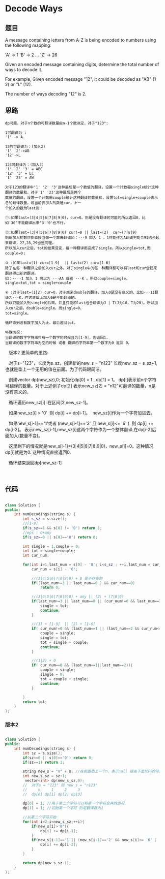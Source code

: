 # Decode Ways

## 题目 

A message containing letters from A-Z is being encoded to numbers using the following mapping:

'A' -> 1
'B' -> 2
...
'Z' -> 26

Given an encoded message containing digits, determine the total number of ways to decode it.

For example,
Given encoded message "12", it could be decoded as "AB" (1 2) or "L" (12).

The number of ways decoding "12" is 2.


## 思路 

    dp问题。对于n个数的可翻译数量由n-1个数决定，对于"123":
    
    1可翻译为 :
    '1' -> A. 
    
    12的可翻译为：(加入2)
    '1' '2'->AB
    '12'->L
    
    123可翻译为：(加入3)
    '1' '2' '3' = ABC
    '12' '3' = LC
    '1' '23' = AW
    
    对于123的翻译中'1' '2' '3'这种最后是一个数值的翻译，设置一个计数器single统计这种翻译的数量和，对于'1' '23'这种最后是两个
    数值的翻译，设置一个计数器couple统计这种翻译的数量和，设置tot=single+couple表示总的翻译数量，设当前要加入的数是cur，上一
    个加入的数为last则：
    
    ①:如果last=(3|4|5|6|7|8|9|0)，cur=0。则是没有翻译的可能的所以返回0，比如'30'不能翻译出来'3''0'也不行。
    
    ②:如果last=(3|4|5|6|7|8|9|0) cur!=0 || last=(2)  cur=(7|8|9)
    则新加入的数只能直接当做一个数来翻译如：···9 加入 1 ，1只能作为A翻译不能令91结合起来翻译，27,28,29也是同理。
    所以加入cur之后，tot的结果没变，每一种翻译都变成了single，所以single=tot,而couple=0；
    
    ③ :如果last=(1) cur=[1-9]  || last=(2) cur=[1-6]
    除了在每一种翻译之后加入cur之外，对于single中的每一种翻译都可以将last和cur合起来翻译得出新的翻译。
    如：····1 加入 1 可以为 ···AA 或者 ···K 。所以couple=single，single=tot,tot = single+couple
    
    ④ :对于last=(1|2) cur=0，对于原来double的翻译，加入0是没有意义的，比如···11翻译为···K，在这基础上加入0是不能翻译的。
    所以只能加入到single的后面，并且只能和last结合翻译为J | T(J为10，T为20)。所以加入cur之后，double=single，而single=0，
    tot=single。
    
    循环直到没有数字加入为止，最后返回tot。

    特殊情况：
    当翻译的数字字符串只有一个数字的时候且为[1-9]，则返回1.
    当翻译的数字字符串为空的时候 或者 翻译的字符串第一个数字为0 返回 0。
 
 
    版本2 更简单的思路:
    
    对于s="123"，长度为s_sz，创建新的new_s = "n123" 长度new_sz = s_sz+1,也就是垫上一个无用的值在前面。为了代码跟简洁。
    
    创建vector<int> dp(new_sz),0; 初始化dp[0] = 1 , dp[1] = 1。 dp[i]表示前n个字符可翻译的数量。对于上述例子dp[2] 表示new_sz[2] = "n12"可翻译的数量，n是没有意义的。
    
    循环遍历new_sz[i] i在区间[2,new_sz-1]。
    
    如果new_sz[i] > '0'  则  dp[i] += dp[i-1]。  new_sz[i]作为一个字符加进去。
    
    如果new_s[i-1]=='1'或者 (new_s[i-1]=='2' 且  new_s[i]<= '6' )  则 dp[i] += dp[i-2]。 表示new_sz[i-1],new_sz[i]这两个字符作为一个整体翻译,在dp[i-2]后面加入(数量不变)。
    
    这里剩下的情况就是new_s[i-1]=(3|4|5|6|7|8|9|0)，new_s[i]=0。这种情况dp[i]就是为0. 这种情况直接返回0.
    
    循环结束返回dp[new_sz-1]
    
    
    
    
  

## 代码

```cpp

class Solution {
public:
    int numDecodings(string s) {
        int s_sz = s.size();
        //[1-9]
        if(s_sz==1 && s[0] != '0') return 1;
        //eps | 0+any 
        if(s_sz==0 || s[0]=='0') return 0;
        
        int single = 1,couple = 0;
        int tot = single+couple;
        int cur_num;
        
        for(int i=1,last_num = s[0] - '0'; i<s_sz ; ++i,last_num = cur_num){
            cur_num = s[i] - '0';
            
            //(3|4|5|6|7|8|9|0) + 0 是不存在的
            if((last_num>=3 || last_num==0 ) && cur_num==0) 
                return 0;
            
            //(3|4|5|6|7|8|9|0) + any || (2) + (7|8|9)
            if(last_num>=3 || last_num==0 || (cur_num!=0 && last_num==2 && cur_num>6) ){
                single = tot;
                continue;
            }
            
            //(1) + [1-9]  || (2) + [1-6]
            if( cur_num!=0 && (last_num==1 || (last_num==2 && cur_num<=6)) ){
                couple = single;
                single = tot;
                tot = single + couple;
                continue;
            }
            
            //(1|2) + 0
            if( cur_num==0 && (last_num==1||last_num==2)){
                couple = single;
                single = 0;
                tot = couple + single;
                continue;
            }
            
        }
        return tot;
    }
};

```
### 版本2

```cpp

class Solution {
public:
    int numDecodings(string s) {
        int sz = s.size();
        if(sz==0 || s[0]=='0') return 0;
        if(sz==1) return 1;
        
        string new_s = "n" + s; //在前面垫上一个n，表示null 提高下面代码的可读性
        int new_s_sz = sz+1;
         vector<int> dp(new_s_sz,0);
        //  对于s = "123" 则 new_s = "n123"
        //     n     1     2     3
        //  dp[0] dp[1] dp[2] dp[3]
        
        dp[0] = 1; //用于第二个字符可以和第一个字符合并的情况
        dp[1] = 1; //初始第一个字符 的可翻译数为1
        
        //从第二个字符开始
        for(int i=2;i<new_s_sz;++i){
            if(new_s[i]>'0'){
                dp[i] += dp[i-1];
            }
            if(new_s[i-1]=='1'|| (new_s[i-1]=='2' && new_s[i]<= '6' ) ){
                dp[i] += dp[i-2];
            }
        }
       
        return dp[new_s_sz-1];  
    }
};

```
